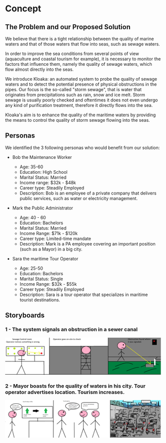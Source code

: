 # Concept

## The Problem and our Proposed Solution

We believe that there is a tight relationship between the quality of marine waters and that of those waters that flow into seas, such as sewage waters.

In order to improve the sea conditions from several points of view (aquaculture and coastal tourism for example), it is necessary to monitor the factors that influence them, namely the quality of sewage waters, which flow almost directly into the seas.

We introduce Kloaka: an automated system to probe the quality of sewage waters and to detect the potential presence of physical obstructions in the pipes. Our focus is the so-called "storm sewage", that is water that originates from precipitations such as rain, snow and ice melt. Storm sewage is usually poorly checked and oftentimes it does not even undergo any kind of purification treatment, therefore it directly flows into the sea.

Kloaka's aim is to enhance the quality of the maritime waters by providing the means to control the quality of storm sewage flowing into the seas.

## Personas 

We identified the 3 following personas who would benefit from our solution:

* Bob the Maintenance Worker
    - Age: 35-60
    - Education: High School
    - Marital Status: Married
    - Income range: $32k - $48k
    - Career type: Steadily Employed
    - Description: Bob is an employee of a private company that delivers public services, such as water or electricity management.

* Mark the Public Administrator
    - Age: 40 - 60
    - Education: Bachelors
    - Marital Status: Married
    - Income Range: $71k - $120k 
    - Career type: Limited-time mandate 
    - Description: Mark is a PA employee covering an important position (such as a Mayor) in a big city.

* Sara the maritime Tour Operator
    - Age: 25-50
    - Education: Bachelors
    - Marital Status: Single
    - Income Range: $32k - $55k
    - Career type: Steadily Employed
    - Description: Sara is a tour operator that specializes in maritime tourist destinations. 


## Storyboards
### 1 - The system signals an obstruction in a sewer canal
![alt text](Images/storyboards/1.png)

### 2 - Mayor boasts for the quality of waters in his city. Tour operator advertises location. Tourism increases.
![alt text](Images/storyboards/2.png)

